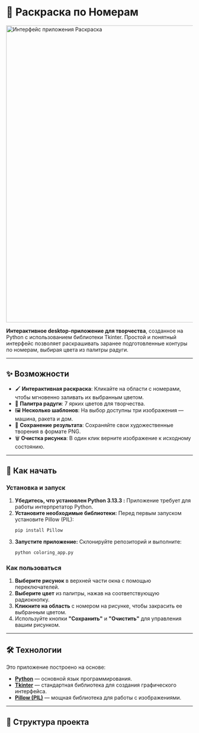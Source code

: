 # 🎨 Раскраска по Номерам

<img src="rose.png" alt="Интерфейс приложения Раскраска" width="800"/>

**Интерактивное desktop-приложение для творчества**, созданное на Python с использованием библиотеки Tkinter. Простой и понятный интерфейс позволяет раскрашивать заранее подготовленные контуры по номерам, выбирая цвета из палитры радуги.

---

## ✨ Возможности

*   🖌️ **Интерактивная раскраска**: Кликайте на области с номерами, чтобы мгновенно заливать их выбранным цветом.
*   🌈 **Палитра радуги**: 7 ярких цветов для творчества.
*   🖼️ **Несколько шаблонов**: На выбор доступны три изображения — машина, ракета и дом.
*   💾 **Сохранение результата**: Сохраняйте свои художественные творения в формате PNG.
*   🗑️ **Очистка рисунка**: В один клик верните изображение к исходному состоянию.

---

## 🚀 Как начать

### Установка и запуск

1.  **Убедитесь, что установлен Python 3.13.3 :** Приложение требует для работы интерпретатор Python.
2.  **Установите необходимые библиотеки:** Перед первым запуском установите Pillow (PIL):
    ```bash
    pip install Pillow
    ```
3.  **Запустите приложение:** Склонируйте репозиторий и выполните:
    ```bash
    python coloring_app.py
    ```

### Как пользоваться

1.  **Выберите рисунок** в верхней части окна с помощью переключателей.
2.  **Выберите цвет** из палитры, нажав на соответствующую радиокнопку.
3.  **Кликните на область** с номером на рисунке, чтобы закрасить ее выбранным цветом.
4.  Используйте кнопки **"Сохранить"** и **"Очистить"** для управления вашим рисунком.

---

## 🛠️ Технологии

Это приложение построено на основе:
*   [**Python**](https://www.python.org/) — основной язык программирования.
*   [**Tkinter**](https://docs.python.org/3/library/tkinter.html) — стандартная библиотека для создания графического интерфейса.
*   [**Pillow (PIL)**](https://python-pillow.org/) — мощная библиотека для работы с изображениями.

---

## 📁 Структура проекта
